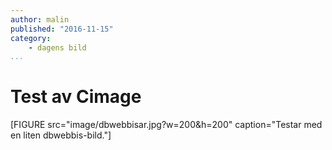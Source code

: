```yaml
---
author: malin
published: "2016-11-15"
category:
    - dagens bild
...
```

Test av Cimage
==================================

[FIGURE src="image/dbwebbisar.jpg?w=200&h=200" caption="Testar med en liten dbwebbis-bild."]

